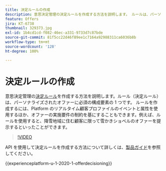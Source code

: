 ```yaml
---
title: 決定ルールの作成
description: 意思決定管理の決定ルールを作成する方法を説明します。 ルールは、パーソナライズされたオファーに必須の構築ブロックコンポーネントの 1 つです。
feature: Offers
jira: KT-6738
thumbnail: 329373.jpg
exl-id: 1b4cd1cd-f082-46ec-a331-9733d7c87bde
source-git-commit: 81f5cc22d46f89ee1c7164a92988311ca6036b8b
workflow-type: tm+mt
source-wordcount: '128'
ht-degree: 100%

---
```


# 決定ルールの作成

意思決定管理の[決定ルール](https://experienceleague.adobe.com/docs/journey-optimizer/using/offer-decisioniong/create-components/creating-decision-rules.html?lang=ja)を作成する方法を説明します。ルール（決定ルール）は、パーソナライズされたオファーに必須の構成要素の 1 つです。 ルールを作成するには、Platform のリアルタイム顧客プロファイルのイベントと属性を使用するほか、オファーの実施要件の制約を基にすることもできます。例えば、ルールを使用すると、降雪地域に住む顧客に限って雪かきショベルのオファーを提示するといったことができます。

>[!VIDEO](https://video.tv.adobe.com/v/329373?quality=12&learn=on)

API を使用して決定ルールを作成する方法について詳しくは、[製品ガイド](https://experienceleague.adobe.com/docs/journey-optimizer/using/offer-decisioniong/api-reference/offers-api/decision-rules/create.html?lang=ja)を参照してください。

{{experienceplatform-u-1-2020-1-offerdecisioning}}
